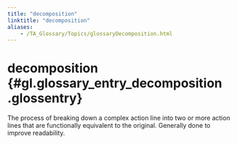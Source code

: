 ```yaml
--- 
title: "decomposition"
linktitle: "decomposition"
aliases: 
    - /TA_Glossary/Topics/glossaryDecomposition.html
---
```

# decomposition {#gl.glossary_entry_decomposition .glossentry}

The process of breaking down a complex action line into two or more action lines that are functionally equivalent to the original. Generally done to improve readability.

